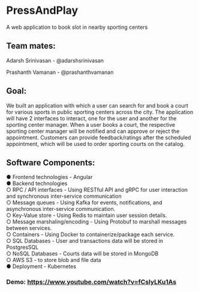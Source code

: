 # PressAndPlay
A web application to book slot in nearby sporting centers

## Team mates:
Adarsh Srinivasan - @adarshsrinivasan

Prashanth Vamanan - @prashanthvamanan

## Goal:
We built an application with which a user can search for and book a court for various sports in public sporting centers across the city. The application will have 2 interfaces to interact, one for the user and another for the sporting center manager. When a user books a court, the respective sporting center manager will be notified and can approve or reject the appointment. Customers can provide feedback/ratings after the scheduled appointment, which will be used to order sporting courts on the catalog.

## Software Components:
● Frontend technologies - Angular <br>
● Backend technologies <br>
  ○ RPC / API interfaces - Using RESTful API and gRPC for user interaction and synchronous inter-service communication <br>
  ○ Message queues - Using Kafka for events, notifications, and asynchronous inter-service communication. <br>
  ○ Key-Value store - Using Redis to maintain user session details. <br>
  ○ Message marshaling/encoding - Using Protobuf to marshall messages between services. <br>
  ○ Containers - Using Docker to containerize/package each service. <br>
  ○ SQL Databases - User and transactions data will be stored in PostgresSQL <br>
  ○ NoSQL Databases - Courts data will be stored in MongoDB <br>
  ○ AWS S3 - to store blob and file data <br>
● Deployment - Kubernetes <br>

### Demo: https://www.youtube.com/watch?v=fCsIyLKu1As

